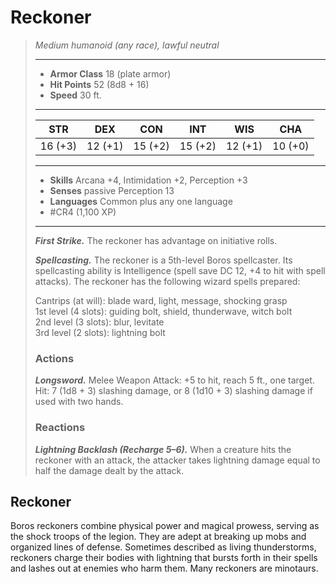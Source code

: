 # Reckoner
>*Medium humanoid (any race), lawful neutral*
>___
>- **Armor Class** 18 (plate armor)
>- **Hit Points** 52 (8d8 + 16)
>- **Speed** 30 ft.
>___
>|STR|DEX|CON|INT|WIS|CHA|
>|:---:|:---:|:---:|:---:|:---:|:---:|
>|16 (+3)|12 (+1)|15 (+2)|15 (+2)|12 (+1)|10 (+0)|
>___
>- **Skills** Arcana +4, Intimidation +2, Perception +3
>- **Senses** passive Perception 13
>- **Languages** Common plus any one language
>- #CR4 (1,100 XP)
>___
>***First Strike.*** The reckoner has advantage on initiative rolls.  
>
>***Spellcasting.*** The reckoner is a 5th-level Boros spellcaster. Its spellcasting ability is Intelligence (spell save DC 12, +4 to hit with spell attacks). The reckoner has the following wizard spells prepared:  
>
>Cantrips (at will): blade ward, light, message, shocking grasp  
>1st level (4 slots): guiding bolt, shield, thunderwave, witch bolt  
>2nd level (3 slots): blur, levitate  
>3rd level (2 slots): lightning bolt  
>
>### Actions
>***Longsword.*** Melee Weapon Attack: +5 to hit, reach 5 ft., one target. Hit: 7 (1d8 + 3) slashing damage, or 8 (1d10 + 3) slashing damage if used with two hands.  
>
>### Reactions
>***Lightning Backlash (Recharge 5–6).*** When a creature hits the reckoner with an attack, the attacker takes lightning damage equal to half the damage dealt by the attack.

## Reckoner

Boros reckoners combine physical power and magical prowess, serving as the shock troops of the legion. They are adept at breaking up mobs and organized lines of defense. Sometimes described as living thunderstorms, reckoners charge their bodies with lightning that bursts forth in their spells and lashes out at enemies who harm them. Many reckoners are minotaurs.